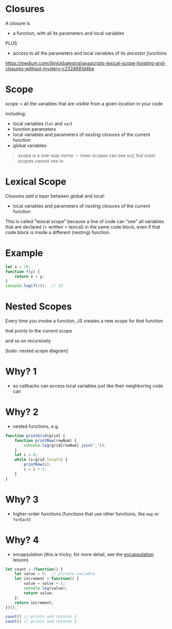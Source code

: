 # Closures

A closure is

* a function, with all its parameters and local variables

PLUS

* access to all the parameters and local variables of its *ancestor functions*

<https://medium.com/@nickbalestra/javascripts-lexical-scope-hoisting-and-closures-without-mystery-c2324681d4be>

# Scope

*scope* = all the variables that are *visible* from a given location in your code

including:

  * local variables (`let` and `var`)
  * function parameters
  * local variables and parameters of *nesting closures* of the current function
  * global variables

> scope is a one-way mirror -- inner scopes can see out, but outer scopes cannot see in

# Lexical Scope

Closures *add a layer* between global and local:

  * local variables and parameters of *nesting closures* of the current function

This is called "lexical scope" because a line of code can "see" all variables that are declared (= written = lexical) in the same code block, even if that code block is inside a different (nesting) function. 

# Example

```js
let x = 10;
function f(y) {
    return x + y;
}
console.log(f(5));  // 15
```

# Nested Scopes

Every time you invoke a function, JS creates a new *scope* for that function

that points to the *current* scope

and so on recursively

[todo: nested scope diagram]

# Why? 1

* so callbacks can access local variables just like their neighboring code can

# Why? 2

* nested functions, e.g.

```js
function printGrid(grid) {
    function printRow(rowNum) {
        console.log(grid[rowNum].join(","));
    }
    let i = 0;
    while (i<grid.length) {
        printRow(i);
        i = i + 1;
    }
}
```

# Why? 3

* higher-order functions (functions that use other functions, like `map` or `forEach`)

# Why? 4

* encapsulation (this is tricky; for more detail, see the [encapsulation](/lessons/encapsulation) lesson)

```js
let count = (function() {
    let value = 0;  // private variable
    let increment = function() {
        value = value + 1;
        console.log(value);
        return value;
    };
    return increment;
})();

count() // prints and returns 1
count() // prints and returns 2
```
